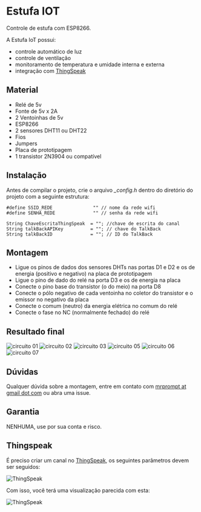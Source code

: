 # Estufa IOT

Controle de estufa com ESP8266.

A Estufa IoT possui:

- controle automático de luz
- controle de ventilação
- monitoramento de temperatura e umidade interna e externa
- integração com [ThingSpeak](https://thingspeak.com)

## Material

- Relé de 5v
- Fonte de 5v x 2A
- 2 Ventoinhas de 5v
- ESP8266
- 2 sensores DHT11 ou DHT22
- Fios
- Jumpers
- Placa de prototipagem
- 1 transistor 2N3904 ou compatível

## Instalação

Antes de compilar o projeto, crie o arquivo *_config.h* dentro do diretório do projeto
com a seguinte estrutura:

```console
#define SSID_REDE               "" // nome da rede wifi
#define SENHA_REDE              "" // senha da rede wifi

String ChaveEscritaThingSpeak  = ""; //chave de escrita do canal
String talkBackAPIKey          = ""; // chave do TalkBack
String talkBackID              = ""; // ID do TalkBack
```

## Montagem

- Ligue os pinos de dados dos sensores DHTs nas portas D1 e D2 e os de energia (positivo e negativo) na placa de prototipagem
- Ligue o pino de dado do relé na porta D3 e os de energia na placa
- Conecte o pino base do transistor (o do meio) na porta D8
- Conecte o pólo negativo de cada ventoinha no coletor do transistor e o emissor no negativo da placa
- Conecte o comum (neutro) da energia elétrica no comum do relé
- Conecte o fase no NC (normalmente fechado) do relé

## Resultado final

![circuito 01](assets/20180322_013412.jpg)
![circuito 02](assets/20180322_013427.jpg)
![circuito 03](assets/20180322_013455.jpg)
![circuito 05](assets/20180322_013541.jpg)
![circuito 06](assets/20180322_013550.jpg)
![circuito 07](assets/20180322_013435.jpg)

## Dúvidas

Qualquer dúvida sobre a montagem, entre em contato com [mrprompt at gmail dot com](mailto:mrprompt@gmail.com) ou abra uma issue.

## Garantia

NENHUMA, use por sua conta e risco.

## Thingspeak

É preciso criar um canal no [ThingSpeak](https://thingspeak.com), os seguintes parâmetros devem ser seguidos:

![ThingSpeak](assets/config-thingspeak.png)

Com isso, você terá uma visualização parecida com esta:

![ThingSpeak](assets/print-thingspeak.png)
